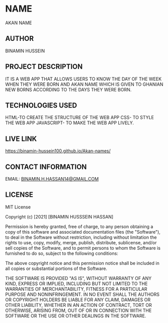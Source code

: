 # NAME 
AKAN NAME

## AUTHOR
BINAMIN HUSSEIN

## PROJECT DESCRIPTION
IT IS A WEB APP THAT ALLOWS USERS TO KNOW THE DAY OF THE WEEK WHEN THEY WERE BORN AND AKAN NAME WHICH IS GIVEN TO GHANIAN NEW BORNS ACCORDING TO THE DAYS THEY WERE BORN.

## TECHNOLOGIES USED
HTML-TO CREATE THE STRUCTURE OF THE WEB APP
CSS- TO STYLE THE  WEB APP
JAVASCRIPT- TO MAKE THE WEB APP LIVELY.

## LIVE LINK
https://binamin-hussein100.github.io/Akan-names/

## CONTACT INFORMATION
EMAIL: BINAMIN.H.HASSAN14@GMAIL.COM

## LICENSE

MIT License

Copyright (c) [2021] [BINAMIN HUSSSEIN HASSAN]

Permission is hereby granted, free of charge, to any person obtaining a copy
of this software and associated documentation files (the "Software"), to deal
in the Software without restriction, including without limitation the rights
to use, copy, modify, merge, publish, distribute, sublicense, and/or sell
copies of the Software, and to permit persons to whom the Software is
furnished to do so, subject to the following conditions:

The above copyright notice and this permission notice shall be included in all
copies or substantial portions of the Software.

THE SOFTWARE IS PROVIDED "AS IS", WITHOUT WARRANTY OF ANY KIND, EXPRESS OR
IMPLIED, INCLUDING BUT NOT LIMITED TO THE WARRANTIES OF MERCHANTABILITY,
FITNESS FOR A PARTICULAR PURPOSE AND NONINFRINGEMENT. IN NO EVENT SHALL THE
AUTHORS OR COPYRIGHT HOLDERS BE LIABLE FOR ANY CLAIM, DAMAGES OR OTHER
LIABILITY, WHETHER IN AN ACTION OF CONTRACT, TORT OR OTHERWISE, ARISING FROM,
OUT OF OR IN CONNECTION WITH THE SOFTWARE OR THE USE OR OTHER DEALINGS IN THE
SOFTWARE.